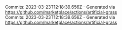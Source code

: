 Commits: 2023-03-23T12:18:39.656Z - Generated via https://github.com/marketplace/actions/artificial-grass
<br>
Commits: 2023-03-23T12:18:39.656Z - Generated via https://github.com/marketplace/actions/artificial-grass
<br>
